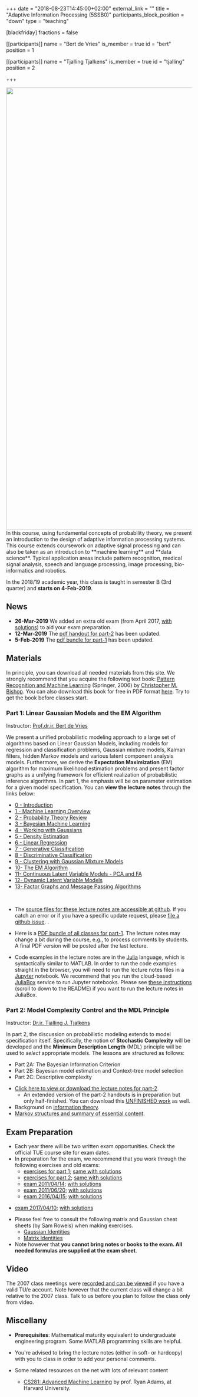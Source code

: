 +++
date = "2018-08-23T14:45:00+02:00"
external_link = ""
title = "Adaptive Information Processing (5SSB0)"
participants_block_position = "down"
type = "teaching"

[blackfriday]
    fractions = false

[[participants]]
    name = "Bert de Vries"
    is_member = true
    id = "bert"
    position = 1

[[participants]]
    name = "Tjalling Tjalkens"
    is_member = true
    id = "tjalling"
    position = 2

+++

<img src="/img/teaching/5SSB0-banner.png" width="1200px">
In this course, using fundamental concepts of probability theory, we present an
introduction to the design of adaptive information processing systems. This
course extends coursework on adaptive signal processing and can also be taken as
an introduction to **machine learning** and **data science**. Typical
application areas include pattern recognition, medical signal analysis, speech
and language processing, image processing, bio-informatics and robotics.

In the 2018/19 academic year, this class is taught in semester B (3rd quarter)
and **starts on 4-Feb-2019**.


## News

- **26-Mar-2019** We added an extra old exam (from April 2017, [with solutions](https://github.com/bertdv/AIP-5SSB0/raw/master/lessons/exercises/170410-5SSB0-exam-with-solutions.pdf)) to aid your exam preparation.   
- **12-Mar-2019** The [pdf handout for part-2](https://github.com/bertdv/AIP-5SSB0/raw/master/lessons/Tjalling/AIP-part2-handout.pdf) has been updated.
- **5-Feb-2019** The [pdf bundle for part-1](https://github.com/bertdv/AIP-5SSB0/raw/master/output/AIP-5SSB0.pdf) has been updated.

<!---

- **8-Mar-2018**: Added answers to question 15 (on temporal models) in the [exercises for part-1](https://github.com/bertdv/AIP-5SSB0/blob/master/lessons/exercises/5MB20-exercises-part-1-with-solutions.pdf).

- **8-Mar-2018** Class materials for part-2 have been updated.

- **8-Mar-2018** The [lecture booklet in PDF-format for part-1](https://github.com/bertdv/AIP-5SSB0/raw/master/lessons/booklet/AIP-5SSB0-part-1-lectures-booklet.pdf) has been updated to incorporate some minor updates that were added over the past few weeks. No need to print out a new version if you have a previous version.

- **5-Mar-2018** There was a request to supply an answer to the three-coins problem (in [lesson 10 - The EM Algorithm](http://nbviewer.ipython.org/github/bertdv/AIP-5SSB0/blob/master/lessons/notebooks/10_The-General-EM-Algorithm.ipynb)). You can google [three coins EM algorithm](http://lmgtfy.com/?q=three+coins+EM+algorithm) to find many resources on the internet. The problem and solution was originally described in [Collins (1997), sec.3.1](https://github.com/bertdv/AIP-5SSB0/blob/master/lessons/notebooks/files/Collins-1997-The-EM-algorithm.pdf). I personally like [this concise summary](https://github.com/bertdv/AIP-5SSB0/blob/master/lessons/notebooks/files/Chen-EM-algorithm.pdf).

- **21-Mar-2018** Per request of some students, I added the corresponding lesson number to the [exercises for part 1](https://github.com/bertdv/AIP-5SSB0/blob/master/lessons/exercises/5MB20-exercises-part-1-with-solutions.pdf) (and reshuffled the sequence of exercises to match the sequence order of the lessons).

--->

## Materials

In principle, you can download all needed materials from this site. We strongly
recommend that you acquire the following text book: [Pattern Recognition and
Machine
Learning](https://www.bol.com/nl/p/pattern-recognition-and-machine-learning/1001004002773122)
(Springer, 2006) by [Christopher M.
Bishop](http://research.microsoft.com/en-us/um/people/cmbishop/index.htm). You
can also download this book for free in PDF format
[here](https://www.microsoft.com/en-us/research/uploads/prod/2006/01/Bishop-Pattern-Recognition-and-Machine-Learning-2006.pdf).
Try to get the book before classes start.

### Part 1: Linear Gaussian Models and the EM Algorithm

Instructor: [Prof.dr.ir. Bert de Vries](http://bertdv.nl)

We present a unified probabilistic modeling approach to a large set of algorithms based on Linear Gaussian
Models, including models for regression and classification problems, Gaussian mixture models, Kalman filters, hidden
Markov models and various latent component analysis models. Furthermore, we derive the **Expectation Maximization** (EM) algorithm for maximum likelihood estimation problems and present factor graphs as a unifying framework for efficient realization of probabilistic inference algorithms. In part 1, the emphasis will be on parameter estimation for a given model specification. You can **view the lecture notes** through the links below:

- [ 0 - Introduction](http://nbviewer.ipython.org/github/bertdv/AIP-5SSB0/blob/master/lessons/notebooks/00_Introduction.ipynb)
- [1 - Machine Learning Overview](http://nbviewer.ipython.org/github/bertdv/AIP-5SSB0/blob/master/lessons/notebooks/01_Machine-Learning-Overview.ipynb)
- [2 - Probability Theory Review](http://nbviewer.ipython.org/github/bertdv/AIP-5SSB0/blob/master/lessons/notebooks/02_Probability-Review.ipynb)
- [3 - Bayesian Machine Learning](http://nbviewer.ipython.org/github/bertdv/AIP-5SSB0/blob/master/lessons/notebooks/03_Bayesian-Machine-Learning.ipynb)
- [4 - Working with Gaussians](http://nbviewer.ipython.org/github/bertdv/AIP-5SSB0/blob/master/lessons/notebooks/04_Working-with-Gaussians.ipynb)
- [5 - Density Estimation](http://nbviewer.ipython.org/github/bertdv/AIP-5SSB0/blob/master/lessons/notebooks/05_Density-Estimation.ipynb)
- [6 - Linear Regression](http://nbviewer.ipython.org/github/bertdv/AIP-5SSB0/blob/master/lessons/notebooks/06_Linear-Regression.ipynb)
- [7 - Generative Classification](http://nbviewer.ipython.org/github/bertdv/AIP-5SSB0/blob/master/lessons/notebooks/07_Generative-Classification.ipynb)
- [8 - Discriminative Classification](http://nbviewer.ipython.org/github/bertdv/AIP-5SSB0/blob/master/lessons/notebooks/08_Discriminative-Classification.ipynb)
- [9 - Clustering with Gaussian Mixture Models](http://nbviewer.ipython.org/github/bertdv/AIP-5SSB0/blob/master/lessons/notebooks/09_Clustering-with-Gaussian-Mixture-Models.ipynb)
- [10- The EM Algorithm](http://nbviewer.ipython.org/github/bertdv/AIP-5SSB0/blob/master/lessons/notebooks/10_The-General-EM-Algorithm.ipynb)
- [11- Continuous Latent Variable Models - PCA and FA](http://nbviewer.ipython.org/github/bertdv/AIP-5SSB0/blob/master/lessons/notebooks/11_Continuous-Latent-Variable-Models-PCA-and-FA.ipynb)     
- [12- Dynamic Latent Variable Models](http://nbviewer.ipython.org/github/bertdv/AIP-5SSB0/blob/master/lessons/notebooks/12_Dynamic-Latent-Variable-Models.ipynb)     
- [13- Factor Graphs and Message Passing Algorithms](http://nbviewer.ipython.org/github/bertdv/AIP-5SSB0/blob/master/lessons/notebooks/13_Factor-Graphs-and-Message-Passing-Algorithms.ipynb)


<!---
- [14- EM as a Message Passing Algorithm](http://nbviewer.ipython.org/github/bertdv/AIP-5SSB0/blob/master/lessons/notebooks/14_EM-as-Message-Passing.ipynb) (this lesson not at exam!)
--->
<br/>

- The [source files for these lecture notes are accessible at github](https://github.com/bertdv/AIP-5SSB0). If you catch an error or if you have a specific update request, please [file a github issue](https://github.com/bertdv/AIP-5SSB0/issues/new).
.
- Here is a [PDF bundle of all classes for part-1](https://github.com/bertdv/AIP-5SSB0/raw/master/output/AIP-5SSB0.pdf). The lecture notes may change a bit during the course, e.g., to process comments by students. A final PDF version will be posted after the last lecture.

- Code examples in the lecture notes are in the [Julia](http://julialang.org/) language, which is syntactically similar to MATLAB. In order to run the code examples straight in the browser, you will need to run the lecture notes files in a [Jupyter](http://jupyter.org/) notebook. We recommend that you run the cloud-based [JuliaBox](https://www.juliabox.com/) service to run Jupyter notebooks. Please see [these instructions](https://github.com/bertdv/AIP-5SSB0) (scroll to down to the README) if you want to run the lecture notes in JuliaBox.

### Part 2: Model Complexity Control and the MDL Principle

Instructor: [Dr.ir. Tjalling J. Tjalkens](https://research.tue.nl/en/persons/tjalling-tjalkens)

In part 2, the discussion on probabilistic modeling extends to model specification itself. Specifically, the notion of **Stochastic Complexity** will be developed and the **Minimum Description Length** (MDL) principle will be used to _select_ appropriate models. The lessons are structured as follows:

- Part 2A: The Bayesian Information Criterion
- Part 2B: Bayesian model estimation and Context-tree model selection
- Part 2C: Descriptive complexity

<!-- break -->

* [Click here to view or download the lecture notes for part-2](https://github.com/bertdv/AIP-5SSB0/raw/master/lessons/Tjalling/AIP-part2-handout.pdf?dl=0).
  * An extended version of the part-2 handouts is in preparation but only
    half-finished. You can download this [UNFINISHED
    work](https://github.com/bertdv/AIP-5SSB0/raw/master/lessons/Tjalling/AIP-part2-article.pdf?dl=0)
    as well.
* Background on [information theory](https://github.com/bertdv/AIP-5SSB0/raw/master/lessons/Tjalling/information-theory-background.pdf?dl=0).
* [Markov structures and summary of essential content](https://github.com/bertdv/AIP-5SSB0/raw/master/lessons/Tjalling/summary-of-essential-content.pdf?dl=0).

## Exam Preparation

- Each year there will be two written exam opportunities. Check the official TUE course site for exam dates.
- In preparation for the exam, we recommend that you work through the following exercises and old exams:
  * [exercises for part 1](https://github.com/bertdv/AIP-5SSB0/raw/master/lessons/exercises/5MB20-exercises-part-1.pdf); [same with solutions](https://github.com/bertdv/AIP-5SSB0/raw/master/lessons/exercises/5MB20-exercises-part-1-with-solutions.pdf)
  * [exercises for part 2](https://github.com/bertdv/AIP-5SSB0/raw/master/lessons/exercises/5MB20-exercises-part-2.pdf); [same with solutions](https://github.com/bertdv/AIP-5SSB0/raw/master/lessons/exercises/5MB20-exercises-part-2-hints.pdf)
  * [exam 2011/04/14](https://github.com/bertdv/AIP-5SSB0/raw/master/lessons/exercises/110414-5mb20-exam.pdf); [with solutions](https://github.com/bertdv/AIP-5SSB0/raw/master/lessons/exercises/110414-5mb20-exam-with-solutions.pdf)
  * [exam 2011/06/20](https://github.com/bertdv/AIP-5SSB0/raw/master/lessons/exercises/110620-5MB20-exam.pdf); [with solutions](https://github.com/bertdv/AIP-5SSB0/raw/master/lessons/exercises/110620-5MB20-exam-with-solutions.pdf)
  * [exam 2016/04/15](https://github.com/bertdv/AIP-5SSB0/raw/master/lessons/exercises/160415-5mb20-5SSB0-exam.pdf); [with solutions](https://github.com/bertdv/AIP-5SSB0/raw/master/lessons/exercises/160415-5mb20-5SSB0-exam-with-solutions.pdf)
 * [exam 2017/04/10](https://github.com/bertdv/AIP-5SSB0/raw/master/lessons/exercises/170410-5SSB0-exam.pdf); [with solutions](https://github.com/bertdv/AIP-5SSB0/raw/master/lessons/exercises/170410-5SSB0-exam-with-solutions.pdf)

- Please feel free to consult the following matrix and Gaussian cheat sheets (by Sam Roweis) when making exercises.
  * [Gaussian Identities](https://github.com/bertdv/AIP-5SSB0/raw/master/lessons/notebooks/files/RoweisS-gaussian_formulas.pdf?dl=0)
  * [Matrix Identities](https://github.com/bertdv/AIP-5SSB0/raw/master/lessons/notebooks/files/RoweisS-matrix_identities.pdf?dl=0)
- Note however that **you cannot bring notes or books to the exam. All needed formulas are supplied at the exam sheet**.

## Video

The 2007 class meetings were [recorded and can be viewed](http://videocollege.tue.nl)
if you have a valid TU/e account. Note however that the current class will
change a bit relative to the 2007 class. Talk to us before you plan to
follow the class only from video.

## Miscellany

- **Prerequisites**: Mathematical maturity equivalent to undergraduate engineering program.
Some MATLAB programming skills are helpful.

- You're advised to bring the lecture notes (either in soft- or hardcopy) with you to class in order to add your personal comments.

- Some related resources on the net with lots of relevant content
  - [CS281: Advanced Machine Learning](http://www.seas.harvard.edu/courses/cs281/) by prof. Ryan Adams, at Harvard University.
